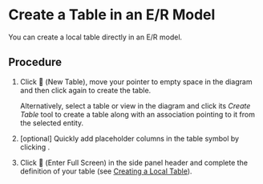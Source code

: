 <!-- loio3939414fcb364726a2e16d94322b88c1 -->

<link rel="stylesheet" type="text/css" href="css/sap-icons.css"/>

# Create a Table in an E/R Model

You can create a local table directly in an E/R model.



## Procedure

1.  Click <span class="FPA-icons"></span> \(New Table\), move your pointer to empty space in the diagram and then click again to create the table.

    Alternatively, select a table or view in the diagram and click its *Create Table* tool to create a table along with an association pointing to it from the selected entity.

2.  \[optional\] Quickly add placeholder columns in the table symbol by clicking .

3.  Click <span class="FPA-icons"></span> \(Enter Full Screen\) in the side panel header and complete the definition of your table \(see [Creating a Local Table](Acquiring-and-Preparing-Data-in-the-Data-Builder/creating-a-local-table-2509fe4.md)\).


